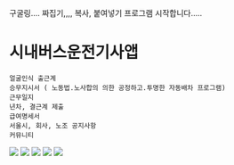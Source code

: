 구굴링.... 짜집기,,,, 복사, 붙여넣기 프로그램 시작합니다.....


시내버스운전기사앱
==============================================================

    얼굴인식 출근계
    승무지시서 ( 노동법.노사합의 의한 공정하고.투명한 자동배차 프로그램)
    근무일지
    년차, 결근계 제출
    급여명세서
    서울시, 회사, 노조 공지사항
    커뮤니티


<img src="https://img1.daumcdn.net/thumb/R1280x0/?scode=mtistory2&fname=https%3A%2F%2Fblog.kakaocdn.net%2Fdn%2FNAX8J%2FbtqIdq3fHnT%2FTAxmQVnPkepjSCfMtfKcbk%2Fimg.png">


<img src="https://img1.daumcdn.net/thumb/R1280x0/?scode=mtistory2&fname=https%3A%2F%2Fblog.kakaocdn.net%2Fdn%2FSCUv2%2FbtqH50YDqja%2F8EBhNndL6soUDqsTKKDZ3k%2Fimg.png">

<img src="https://img1.daumcdn.net/thumb/R1280x0/?scode=mtistory2&fname=https%3A%2F%2Fblog.kakaocdn.net%2Fdn%2FBKFeP%2FbtqH8bS6svW%2FKVqQvm0W7cPmeOwxDlAiF0%2Fimg.png">

<img src="https://img1.daumcdn.net/thumb/R1280x0/?scode=mtistory2&fname=https%3A%2F%2Fblog.kakaocdn.net%2Fdn%2FRIe5x%2FbtqH4t0ZmWY%2Fg2PJlerGQ5I6VGO2Ry9IN1%2Fimg.png">

<img src="https://img1.daumcdn.net/thumb/R1280x0/?scode=mtistory2&fname=https%3A%2F%2Fblog.kakaocdn.net%2Fdn%2Fu1Xnd%2FbtqH2zuh4f8%2FAQ6k6YhJi6KkLosZ0qpKCk%2Fimg.png">

